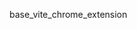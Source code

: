 <!--
 * @Author: NMTuan
 * @Email: NMTuan@qq.com
 * @Date: 2023-01-04 19:31:06
 * @LastEditTime: 2023-01-04 19:31:07
 * @LastEditors: NMTuan
 * @Description:
 * @FilePath: \muyi.dev\docs\based\base_vite_chrome_extension.md
-->

base_vite_chrome_extension
